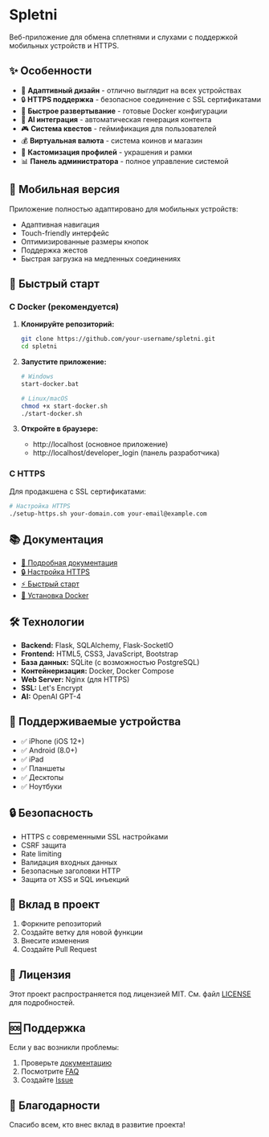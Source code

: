 # Spletni

Веб-приложение для обмена сплетнями и слухами с поддержкой мобильных устройств и HTTPS.

## ✨ Особенности

- 📱 **Адаптивный дизайн** - отлично выглядит на всех устройствах
- 🔒 **HTTPS поддержка** - безопасное соединение с SSL сертификатами
- 🚀 **Быстрое развертывание** - готовые Docker конфигурации
- 🤖 **AI интеграция** - автоматическая генерация контента
- 🎮 **Система квестов** - геймификация для пользователей
- 💰 **Виртуальная валюта** - система коинов и магазин
- 🎨 **Кастомизация профилей** - украшения и рамки
- 📊 **Панель администратора** - полное управление системой

## 📱 Мобильная версия

Приложение полностью адаптировано для мобильных устройств:
- Адаптивная навигация
- Touch-friendly интерфейс
- Оптимизированные размеры кнопок
- Поддержка жестов
- Быстрая загрузка на медленных соединениях

## 🚀 Быстрый старт

### С Docker (рекомендуется)

1. **Клонируйте репозиторий:**
   ```bash
   git clone https://github.com/your-username/spletni.git
   cd spletni
   ```

2. **Запустите приложение:**
   ```bash
   # Windows
   start-docker.bat
   
   # Linux/macOS
   chmod +x start-docker.sh
   ./start-docker.sh
   ```

3. **Откройте в браузере:**
   - http://localhost (основное приложение)
   - http://localhost/developer_login (панель разработчика)

### С HTTPS

Для продакшена с SSL сертификатами:

```bash
# Настройка HTTPS
./setup-https.sh your-domain.com your-email@example.com
```

## 📚 Документация

- [📖 Подробная документация](DOCKER_README.md)
- [🔒 Настройка HTTPS](HTTPS_SETUP.md)
- [⚡ Быстрый старт](QUICK_START.md)
- [🐳 Установка Docker](INSTALL_DOCKER.md)

## 🛠 Технологии

- **Backend:** Flask, SQLAlchemy, Flask-SocketIO
- **Frontend:** HTML5, CSS3, JavaScript, Bootstrap
- **База данных:** SQLite (с возможностью PostgreSQL)
- **Контейнеризация:** Docker, Docker Compose
- **Web Server:** Nginx (для HTTPS)
- **SSL:** Let's Encrypt
- **AI:** OpenAI GPT-4

## 📱 Поддерживаемые устройства

- ✅ iPhone (iOS 12+)
- ✅ Android (8.0+)
- ✅ iPad
- ✅ Планшеты
- ✅ Десктопы
- ✅ Ноутбуки

## 🔒 Безопасность

- HTTPS с современными SSL настройками
- CSRF защита
- Rate limiting
- Валидация входных данных
- Безопасные заголовки HTTP
- Защита от XSS и SQL инъекций

## 🤝 Вклад в проект

1. Форкните репозиторий
2. Создайте ветку для новой функции
3. Внесите изменения
4. Создайте Pull Request

## 📄 Лицензия

Этот проект распространяется под лицензией MIT. См. файл [LICENSE](LICENSE) для подробностей.

## 🆘 Поддержка

Если у вас возникли проблемы:

1. Проверьте [документацию](DOCKER_README.md)
2. Посмотрите [FAQ](FAQ.md)
3. Создайте [Issue](https://github.com/your-username/spletni/issues)

## 🎉 Благодарности

Спасибо всем, кто внес вклад в развитие проекта!
